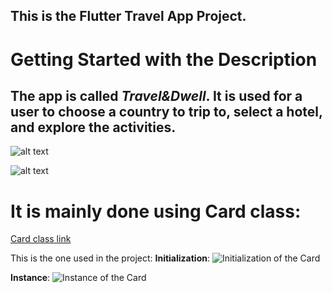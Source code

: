 ## This is the Flutter Travel App Project. 

# Getting Started with the Description

##  The app is called *Travel&Dwell*. It is used for a user to choose a country to trip to, select a hotel, and explore the activities.

![alt text](https://imgur.com/uGXE54A)

![alt text](https://imgur.com/qqmPoIM)

# It is mainly done using Card class:
[Card class link](https://api.flutter.dev/flutter/material/Card-class.html)

This is the one used in the project:
__Initialization__:
![Initialization of the Card](https://imgur.com/nkYYgAp)

__Instance__:
![Instance of the Card](https://imgur.com/M9DWOv5)
